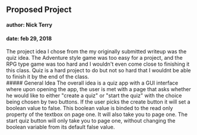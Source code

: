 ## Proposed Project
#### author: Nick Terry
#### date: feb 29, 2018  

  The project idea I chose from the my originally submitted writeup was the quiz idea. The Adventure style game was too easy for a project,
   and the RPG type game was too hard and I wouldn't even come close to finishing it this class. Quiz is a hard project to do but not so hard that I wouldnt be able to 
   finish it by the end of the class.  
     ##### General Idea
	 The overall idea is a quiz app with a GUI interface where upon opening the app, the user is met with a page that asks whether he would like 
	 to either "create a quiz" or "start the quiz" with the choice being chosen by two buttons. If the user picks the create button 
	 it will set a boolean value to false. This boolean value is binded to the read only property of the textbox on page one. 
	 It will also take you to page one. The start quiz button will only take you to page one, without changing the boolean 
	 variable from its default false value. 